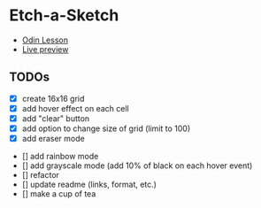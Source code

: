 # Etch-a-Sketch

- [Odin Lesson](https://www.theodinproject.com/paths/foundations/courses/foundations/lessons/etch-a-sketch-project)
- [Live preview](https://greqov.github.io/odin-etch-a-sketch/)

## TODOs

- [x] create 16x16 grid
- [x] add hover effect on each cell
- [x] add "clear" button
- [x] add option to change size of grid (limit to 100)
- [x] add eraser mode
- [] add rainbow mode
- [] add grayscale mode (add 10% of black on each hover event)
- [] refactor
- [] update readme (links, format, etc.)
- [] make a cup of tea
